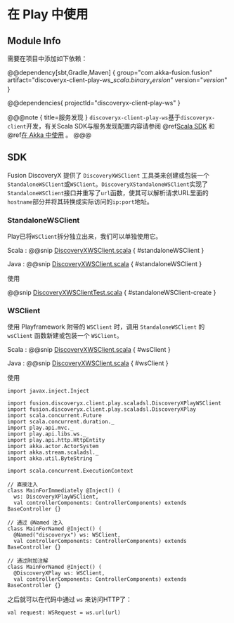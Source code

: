 # 在 Play 中使用

## Module Info

需要在项目中添加如下依赖：

@@dependency[sbt,Gradle,Maven] { 
  group="com.akka-fusion.fusion" artifact="discoveryx-client-play-ws_$scala.binary_version$" version="$version$" 
}

@@dependencies{ projectId="discoveryx-client-play-ws" }

@@@note { title=服务发现 }
`discoveryx-client-play-ws`基于`discoveryx-client`开发，有关Scala SDK与服务发现配置内容请参阅 @ref[Scala SDK](sdk-scala.md) 和 @ref[在 Akka 中使用](akka.md) 。 
@@@

## SDK

Fusion DiscoveryX 提供了 `DiscoveryXWSClient` 工具类来创建或包装一个`StandaloneWSClient`或`WSClient`。`DiscoveryXStandaloneWSClient`实现了`StandaloneWSClient`接口并重写了`url`函数，使其可以解析请求URL里面的`hostname`部分并将其转换成实际访问的`ip:port`地址。

### StandaloneWSClient

Play已将`WSClient`拆分独立出来，我们可以单独使用它。

Scala
:  @@snip [DiscoveryXWSClient.scala](../../../../../discoveryx-client-play-ws/src/main/scala/fusion/discoveryx/client/play/scaladsl/DiscoveryXWSClient.scala) { #standaloneWSClient }

Java
:  @@snip [DiscoveryXWSClient.scala](../../../../../discoveryx-client-play-ws/src/main/scala/fusion/discoveryx/client/play/javadsl/DiscoveryXWSClient.java) { #standaloneWSClient }

使用

@@snip [DiscoveryXWSClientTest.scala](../../../../../discoveryx-client-play-ws/src/test/scala/fusion/discoveryx/client/play/scaladsl/DiscoveryXWSClientTest.scala) { #standaloneWSClient-create }

### WSClient

使用 Playframework 附带的 `WSClient` 时，调用 `StandaloneWSClient` 的 `wsClient` 函数新建或包装一个 `WSClient`。

Scala
:  @@snip [DiscoveryXWSClient.scala](../../../../../discoveryx-client-play-ws/src/main/scala/fusion/discoveryx/client/play/scaladsl/DiscoveryXWSClient.scala) { #wsClient }

Java
:  @@snip [DiscoveryXWSClient.scala](../../../../../discoveryx-client-play-ws/src/main/scala/fusion/discoveryx/client/play/javadsl/DiscoveryXWSClient.java) { #wsClient }

使用

```play
import javax.inject.Inject

import fusion.discoveryx.client.play.scaladsl.DiscoveryXPlayWSClient
import fusion.discoveryx.client.play.scaladsl.DiscoveryXPlay
import scala.concurrent.Future
import scala.concurrent.duration._
import play.api.mvc._
import play.api.libs.ws._
import play.api.http.HttpEntity
import akka.actor.ActorSystem
import akka.stream.scaladsl._
import akka.util.ByteString

import scala.concurrent.ExecutionContext

// 直接注入
class MainForImmediately @Inject() (
  ws: DiscoveryXPlayWSClient,
  val controllerComponents: ControllerComponents) extends BaseController {}

// 通过 @Named 注入
class MainForNamed @Inject() (
  @Named("discoveryx") ws: WSClient, 
  val controllerComponents: ControllerComponents) extends BaseController {}

// 通过附加注解
class MainForNamed @Inject() (
  @DiscoveryXPlay ws: WSClient, 
  val controllerComponents: ControllerComponents) extends BaseController {}
```

之后就可以在代码中通过 `ws` 来访问HTTP了：

```play
val request: WSRequest = ws.url(url)
```
